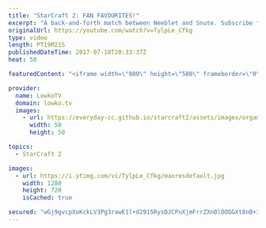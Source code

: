 ```yaml
---
title: "StarCraft 2: FAN FAVOURITES!"
excerpt: "A back-and-forth match between Neeblet and Snute. Subscribe for more videos: http://lowko.tv/youtube Epic Zerg vs Terran: https://goo.gl/GJuLSh  Two fan favourites, Snute and Neeblet, in an epic match of Zerg versus Protoss. Both players try to deal massive amounts of damage to each other, but in the"
originalUrl: https://youtube.com/watch?v=TylpLe_Cfkg
type: video
length: PT19M21S
publishedDateTime: 2017-07-18T20:33:37Z
heat: 50

featuredContent: "<iframe width=\"800\" height=\"500\" frameborder=\"0\" src=\"https://www.youtube.com/embed/TylpLe_Cfkg\" allow=\"accelerometer; autoplay; encrypted-media; gyroscope; picture-in-picture\" allowfullscreen></iframe>"

provider:
  name: LowkoTV
  domain: lowko.tv
  images:
    - url: https://everyday-cc.github.io/starcraft2/assets/images/organizations/lowko.tv-50x50.jpg
      width: 50
      height: 50

topics:
  - StarCraft 2

images:
  - url: https://i.ytimg.com/vi/TylpLe_Cfkg/maxresdefault.jpg
    width: 1280
    height: 720
    isCached: true

secured: "wGj9gvcpXoKckLV3Pg3rawE1l+d2915RysDJCPnXjmFrrZXn0lOOGGXt8nB+3iOcb/Oeg3E5UBeND4FMZTXFKoCri/WXRAahOTN0MyNG6GAjQBw1MlV8nKvKB7VcErKr/Flf4jVFj0XSvYY2BrqcAAbU/m2dMm7h7S4nwgIay8MYSHvmave2WrYzQw7j4YDooGHm5yCkWvRDDcRPeuZ2ZvztpZZhe93igNW8haZzCf+CaF65BghQYLlfsYs3pzfrtEej5d8J0dlWzW3btwVl5m+VFCa/e4Qp924VRhVsfGN1mHVLTbEvK4Y1P0ep4Ke3TMc2B+yv95atxVPSnln6E1eWDJWqMs6XkwA+2JfEIf4dUu/zTK67Kx0WJM/CWhKpVIuofzsJeYY11JnzSVpz685N/p1dk4ssgpON84vHGxk=;18KoMZclZiR+CtztHp33EA=="
---
```


